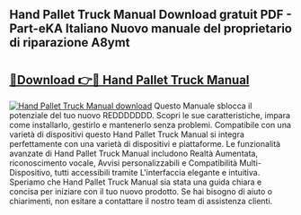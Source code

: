 ## Hand Pallet Truck Manual Download gratuit PDF - Part-eKA Italiano Nuovo manuale del proprietario di riparazione A8ymt

# <h2><a href="http://dfh1lo2.blite.top/?on=Hand+Pallet+Truck+Manual">🔗Download 👉🔴 Hand Pallet Truck Manual</a></h2>

[![Hand Pallet Truck Manual download](https://i.imgur.com/lujVjoI.png)](http://dfh1lo2.blite.top/?on=Hand+Pallet+Truck+Manual)
Questo Manuale sblocca il potenziale del tuo nuovo REDDDDDDD. Scopri le sue caratteristiche, impara come installarlo, gestirlo e mantenerlo senza problemi. Compatibile con una varietà di dispositivi questo Hand Pallet Truck Manual si integra perfettamente con una varietà di dispositivi e piattaforme. Le funzionalità avanzate di Hand Pallet Truck Manual includono Realtà Aumentata, riconoscimento vocale, Avvisi personalizzabili e Compatibilità Multi-Dispositivo, tutti accessibili tramite L'interfaccia elegante e intuitiva. Speriamo che Hand Pallet Truck Manual sia stata una guida chiara e concisa per iniziare con il tuo nuovo prodotto. Se hai bisogno di aiuto o chiarimenti, non esitare a contattare il nostro team di assistenza clienti.
